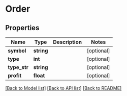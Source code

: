 # Order

## Properties
Name | Type | Description | Notes
------------ | ------------- | ------------- | -------------
**symbol** | **string** |  | [optional] 
**type** | **int** |  | [optional] 
**type_str** | **string** |  | [optional] 
**profit** | **float** |  | [optional] 

[[Back to Model list]](../../README.md#documentation-for-models) [[Back to API list]](../../README.md#documentation-for-api-endpoints) [[Back to README]](../../README.md)

